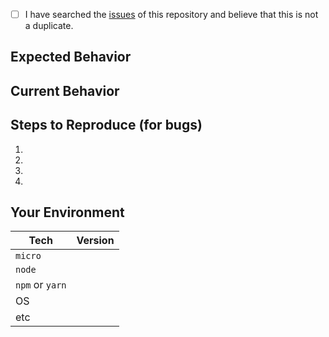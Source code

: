 <!--- Provide a general summary of the issue in the Title above -->

<!--
    Thank you very much for contributing by creating an issue! ❤️
    To avoid duplicate issues we ask you to check off the following list
-->

<!-- TODO Checked checkbox should look like this: [x] -->

- [ ] I have searched the [issues](https://github.com/microauth/microauth-vkontakte/issues) of this repository and believe that this is not a duplicate.

## Expected Behavior

<!--- If you're describing a bug, tell us what should happen -->
<!--- If you're suggesting a change/improvement, tell us how it should work -->

## Current Behavior

<!--- If describing a bug, tell us what happens instead of the expected behavior -->
<!--- If suggesting a change/improvement, explain the difference from current behavior -->

## Steps to Reproduce (for bugs)

<!--- Provide a link to a live example, or an unambiguous set of steps to -->
<!--- reproduce this bug. Include code to reproduce, if relevant -->
1.
2.
3.
4.

## Your Environment

<!--- Include as many relevant details about the environment you experienced the bug in -->
| Tech            | Version |
| --------------- | ------- |
| `micro`         |         |
| `node`          |         |
| `npm` or `yarn` |         |
| OS              |         |
| etc             |         |
